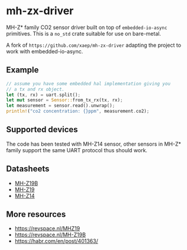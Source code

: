 # mh-zx-driver
MH-Z* family CO2 sensor driver built on top of `embedded-io-async` primitives. This
is a `no_std` crate suitable for use on bare-metal.

A fork of `https://github.com/xaep/mh-zx-driver` adapting the project to work
with embedded-io-async.

## Example
```rust
// assume you have some embedded hal implementation giving you
// a tx and rx object.
let (tx, rx) = uart.split();
let mut sensor = Sensor::from_tx_rx(tx, rx);
let measurement = sensor.read().unwrap();
println!("co2 concentration: {}ppm", measurement.co2);
```

## Supported devices

The code has been tested with MH-Z14 sensor, other sensors in MH-Z* family
support the same UART protocol thus should work.

## Datasheets
* [MH-Z19B](https://web.archive.org/web/20180517074844/https://www.winsen-sensor.com/d/files/infrared-gas-sensor/mh-z19b-co2-ver1_0.pdf)
* [MH-Z19](https://web.archive.org/web/20190507154811/https://www.winsen-sensor.com/d/files/PDF/Infrared%20Gas%20Sensor/NDIR%20CO2%20SENSOR/MH-Z19%20CO2%20Ver1.0.pdf)
* [MH-Z14](https://web.archive.org/web/20200105191455/https://www.winsen-sensor.com/d/files/PDF/Infrared%20Gas%20Sensor/NDIR%20CO2%20SENSOR/MH-Z14%20CO2%20V2.4.pdf)

## More resources
* <https://revspace.nl/MHZ19>
* <https://revspace.nl/MH-Z19B>
* <https://habr.com/en/post/401363/>
